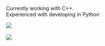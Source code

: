 Currently working with C++.<br>Experienced with developing in Python

![](https://nirzak-streak-stats.vercel.app/?user=qxvz&theme=dark&hide_border=false)<br/>
<br>
[![](https://visitcount.itsvg.in/api?id=qxvz&icon=2&color=3)](https://visitcount.itsvg.in)
